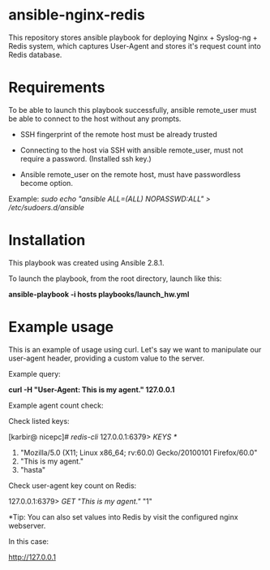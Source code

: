 # ansible-nginx-redis
This repository stores ansible playbook for deploying Nginx + Syslog-ng + Redis system, which captures User-Agent and stores it's request count into Redis database.


# Requirements

To be able to launch this playbook successfully, ansible remote_user must be able to connect to the host without any prompts.

- SSH fingerprint of the remote host must be already trusted

- Connecting to the host via SSH with ansible remote_user, must not require a password. (Installed ssh key.)

- Ansible remote_user on the remote host, must have passwordless become option.

Example:
*sudo echo "ansible ALL=(ALL) NOPASSWD:ALL" > /etc/sudoers.d/ansible*


# Installation

This playbook was created using Ansible 2.8.1.

To launch the playbook, from the root directory, launch like this:

**ansible-playbook -i hosts playbooks/launch_hw.yml**

# Example usage

This is an example of usage using curl. Let's say we want to manipulate our user-agent header, providing a custom value to the server.


Example query:

**curl -H "User-Agent: This is my agent." 127.0.0.1**



Example agent count check:

Check listed keys:

[karbir@ nicepc]# _redis-cli_
127.0.0.1:6379> _KEYS *_
1) "Mozilla/5.0 (X11; Linux x86_64; rv:60.0) Gecko/20100101 Firefox/60.0"
2) "This is my agent."
3) "hasta"

Check user-agent key count on Redis:

127.0.0.1:6379> _GET "This is my agent."_
"1"


*Tip: You can also set values into Redis by visit the configured nginx webserver.

In this case:

http://127.0.0.1 
